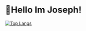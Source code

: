 # 👋Hello Im Joseph!


[![Top Langs](https://github-readme-stats.vercel.app/api/top-langs/?username=JosephLiao542211)](https://github.com/anuraghazra/github-readme-stats)
